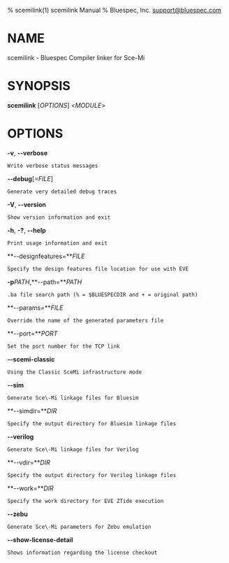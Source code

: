 % scemilink(1) scemilink Manual
% Bluespec, Inc. <support@bluespec.com>

# NAME

scemilink - Bluespec Compiler linker for Sce-Mi

# SYNOPSIS

**scemilink** [*OPTIONS*] <*MODULE*>

# OPTIONS

  **\-v**, **\-\-verbose**

    Write verbose status messages

  **\-\-debug**[*=FILE*]

    Generate very detailed debug traces

  **\-V**, **\-\-version**

    Show version information and exit

  **\-h**, **\-?**, **\-\-help**

    Print usage information and exit

  **\-\-designfeatures=***FILE*

    Specify the design features file location for use with EVE

  **\-p***PATH*,**\-\-path=***PATH*

    .ba file search path (% = $BLUESPECDIR and + = original path)

  **\-\-params=***FILE*

    Override the name of the generated parameters file

  **\-\-port=***PORT*

    Set the port number for the TCP link

  **\-\-scemi\-classic**

    Using the Classic SceMi infrastructure mode

  **\-\-sim**

    Generate Sce\-Mi linkage files for Bluesim

  **\-\-simdir=***DIR*

    Specify the output directory for Bluesim linkage files

  **\-\-verilog**

    Generate Sce\-Mi linkage files for Verilog

  **\-\-vdir=***DIR*

    Specify the output directory for Verilog linkage files

  **\-\-work=***DIR*

    Specify the work directory for EVE ZTide execution

  **\-\-zebu**

    Generate Sce\-Mi parameters for Zebu emulation

  **\-\-show\-license\-detail**

    Shows information regarding the license checkout
